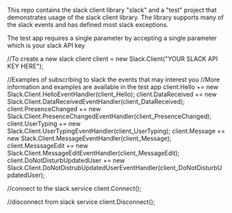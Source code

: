 This repo contains the slack client library "slack" and a "test" project that demonstrates usage of the slack client library.
The library supports many of the slack events and has defined most slack exceptions.


The test app requires a single parameter  by accepting a single parameter which is your slack API key


//To create a new slack client
client = new Slack.Client("YOUR SLACK API KEY HERE");

//Examples of subscribing to slack the events that may interest you
//More information and examples are available in the test app
client.Hello += new Slack.Client.HelloEventHandler(client_Hello);
client.DataReceived += new Slack.Client.DataReceivedEventHandler(client_DataReceived);
client.PresenceChanged += new Slack.Client.PresenceChangedEventHandler(client_PresenceChanged);
client.UserTyping += new Slack.Client.UserTypingEventHandler(client_UserTyping);
client.Message += new Slack.Client.MessageEventHandler(client_Message);
client.MesssageEdit += new Slack.Client.MessageEditEventHandler(client_MessageEdit);
client.DoNotDisturbUpdatedUser += new Slack.Client.DoNotDistrubUpdatedUserEventHandler(client_DoNotDisturbUpdatedUser);

//connect to the slack service
client.Connect();


//disconnect from slack service
client.Disconnect();


